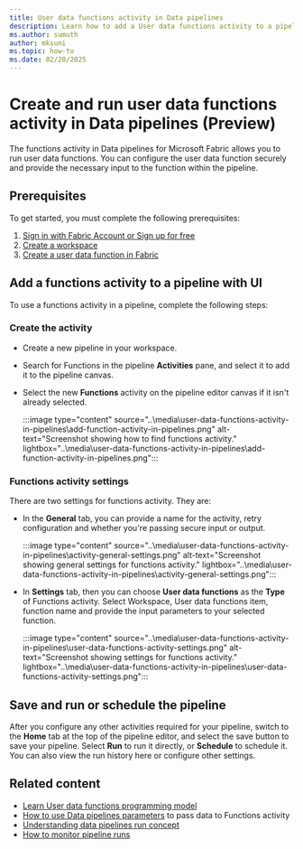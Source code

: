 ```yaml
---
title: User data functions activity in Data pipelines
description: Learn how to add a User data functions activity to a pipeline and run it in Fabric.
ms.author: sumuth
author: mksuni
ms.topic: how-to
ms.date: 02/20/2025
---
```


# Create and run user data functions activity in Data pipelines (Preview)

The functions activity in Data pipelines for Microsoft Fabric allows you to run user data functions. You can configure the user data function securely and provide the necessary input to the function within the pipeline. 

## Prerequisites

To get started, you must complete the following prerequisites:

1. [Sign in with Fabric Account or Sign up for free](../../get-started/fabric-trial.md)
2. [Create a workspace](../../get-started/create-workspaces.md)
3. [Create a user data function in Fabric](./create-user-data-functions-portal.md)

## Add a functions activity to a pipeline with UI

To use a functions activity in a pipeline, complete the following steps:

### Create the activity

- Create a new pipeline in your workspace.
- Search for Functions in the pipeline **Activities** pane, and select it to add it to the pipeline canvas.
- Select the new **Functions** activity on the pipeline editor canvas if it isn't already selected.

   :::image type="content" source="..\media\user-data-functions-activity-in-pipelines\add-function-activity-in-pipelines.png" alt-text="Screenshot showing how to find functions activity." lightbox="..\media\user-data-functions-activity-in-pipelines\add-function-activity-in-pipelines.png":::

### Functions activity settings
There are two settings for functions activity. They are:
- In the **General** tab, you can provide a name for the activity, retry configuration and whether you're passing secure input or output.

   :::image type="content" source="..\media\user-data-functions-activity-in-pipelines\activity-general-settings.png" alt-text="Screenshot showing general settings for functions activity." lightbox="..\media\user-data-functions-activity-in-pipelines\activity-general-settings.png":::


- In **Settings** tab, then you can choose **User data functions** as the **Type** of Functions activity. Select Workspace, User data functions item, function name and provide the input parameters to your selected function.

   :::image type="content" source="..\media\user-data-functions-activity-in-pipelines\user-data-functions-activity-settings.png" alt-text="Screenshot showing settings for functions activity." lightbox="..\media\user-data-functions-activity-in-pipelines\user-data-functions-activity-settings.png":::

## Save and run or schedule the pipeline

After you configure any other activities required for your pipeline, switch to the **Home** tab at the top of the pipeline editor, and select the save button to save your pipeline. Select **Run** to run it directly, or **Schedule** to schedule it. You can also view the run history here or configure other settings.

## Related content
- [Learn User data functions programming model](./python-programming-model.md)
- [How to use Data pipelines parameters](../../data-factory/parameters.md) to pass data to Functions activity 
- [Understanding data pipelines run concept](../../data-factory/pipeline-runs.md)
- [How to monitor pipeline runs](../../data-factory/monitor-pipeline-runs.md)
